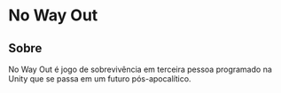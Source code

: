 # No Way Out

## Sobre

No Way Out é jogo de sobrevivência em terceira pessoa programado na Unity que se passa em um futuro pós-apocalítico. 
